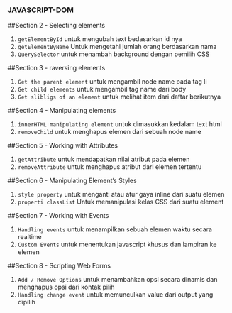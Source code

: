 ### JAVASCRIPT-DOM

##Section 2 - Selecting elements
1. `getElementById` untuk mengubah text bedasarkan id nya
2. `getElementByName` Untuk mengetahi jumlah orang berdasarkan nama
3. `QuerySelector` untuk menambah background dengan pemilih CSS

##Section 3 - raversing elements
1. `Get the parent element` untuk mengambil node name pada tag li
2. `Get child elements` untuk mengambil tag name dari body
3. `Get slibligs of an element` untuk melihat item dari daftar berikutnya

##Section 4 - Manipulating elements
1. `innerHTML manipulating element` untuk dimasukkan kedalam text html
2. `removeChild` untuk menghapus elemen dari sebuah node name

##Section 5 - Working with Attributes
1. `getAttribute` untuk mendapatkan nilai atribut pada elemen
2. `removeAttribute` untuk menghapus atribut dari elemen tertentu

##Section 6 - Manipulating Element’s Styles
1. `style property` untuk menganti atau atur gaya inline dari suatu elemen
2. `properti classList` Untuk memanipulasi kelas CSS dari suatu element

##Section 7 - Working with Events
1. `Handling events` untuk menampilkan sebuah elemen waktu secara realtime
2. `Custom Events` untuk menentukan javascript khusus dan lampiran ke elemen

##Section 8 - Scripting Web Forms
1. `Add / Remove Options` untuk menambahkan opsi secara dinamis dan menghapus opsi dari kontak pilih
2. `Handling change event` untuk memunculkan value dari output yang dipilih 
